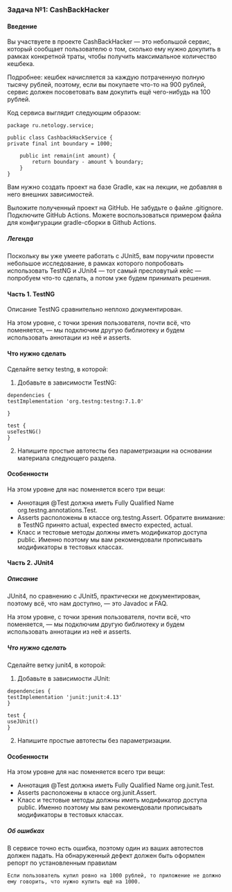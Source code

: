 ### Задача №1: CashBackHacker
#### Введение
Вы участвуете в проекте CashBackHacker — это небольшой сервис, который сообщает пользователю о том, сколько ему нужно докупить в рамках конкретной траты, чтобы получить максимальное количество кешбека.

Подробнее: кешбек начисляется за каждую потраченную полную тысячу рублей, поэтому, если вы покупаете что-то на 900 рублей, сервис должен посоветовать вам докупить ещё чего-нибудь на 100 рублей.

Код сервиса выглядит следующим образом:
````
package ru.netology.service;

public class CashbackHackService {
private final int boundary = 1000;

    public int remain(int amount) {
        return boundary - amount % boundary;
    }
}

````
Вам нужно создать проект на базе Gradle, как на лекции, не добавляя в него внешних зависимостей.

Выложите полученный проект на GitHub. Не забудьте о файле .gitignore. Подключите GitHub Actions. Можете воспользоваться примером файла для конфигурации gradle-сборки в Github Actions.

##### Легенда
Поскольку вы уже умеете работать с JUnit5, вам поручили провести небольшое исследование, в рамках которого попробовать использовать TestNG и JUnit4 — тот самый пресловутый кейс — попробуем что-то сделать, а потом уже будем принимать решения.

#### Часть 1. TestNG
Описание
TestNG сравнительно неплохо документирован.

На этом уровне, с точки зрения пользователя, почти всё, что поменяется, — мы подключим другую библиотеку и будем использовать аннотации из неё и asserts.


#### Что нужно сделать
Сделайте ветку testng, в которой:

1. Добавьте в зависимости TestNG:
````
dependencies {
testImplementation 'org.testng:testng:7.1.0'

}

test {
useTestNG()
}
````
2. Напишите простые автотесты без параметризации на основании материала следующего раздела.

#### Особенности
На этом уровне для нас поменяется всего три вещи:

* Аннотация @Test должна иметь Fully Qualified Name org.testng.annotations.Test.
* Asserts расположены в классе org.testng.Assert. Обратите внимание: в TestNG принято actual, expected вместо expected, actual.
* Класс и тестовые методы должны иметь модификатор доступа public. Именно поэтому мы вам рекомендовали прописывать модификаторы в тестовых классах.

#### Часть 2. JUnit4
##### Описание

JUnit4, по сравнению с JUnit5, практически не документирован, поэтому всё, что нам доступно, — это Javadoc и FAQ.

На этом уровне, с точки зрения пользователя, почти всё, что поменяется, — мы подключим другую библиотеку и будем использовать аннотации из неё и asserts.

##### Что нужно сделать
Сделайте ветку junit4, в которой:

1. Добавьте в зависимости JUnit:
````
dependencies {
testImplementation 'junit:junit:4.13'
}

test {
useJUnit()
}
````
2. Напишите простые автотесты без параметризации.

#### Особенности
На этом уровне для нас поменяется всего три вещи:

* Аннотация @Test должна иметь Fully Qualified Name org.junit.Test.
* Asserts расположены в классе org.junit.Assert.
* Класс и тестовые методы должны иметь модификатор доступа public. Именно поэтому мы вам рекомендовали прописывать модификаторы в тестовых классах.

##### Об ошибках
В сервисе точно есть ошибка, поэтому один из ваших автотестов должен падать. На обнаруженный дефект должен быть оформлен репорт по установленным правилам
````
Если пользователь купил ровно на 1000 рублей, то приложение не должно ему говорить, что нужно купить ещё на 1000.
````